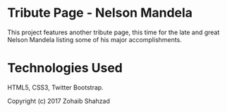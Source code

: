 # Tribute Page - Nelson Mandela

This project features another tribute page, this time for the late and great Nelson Mandela listing some of his major accomplishments.

# Technologies Used
HTML5, CSS3, Twitter Bootstrap.

Copyright (c) 2017 Zohaib Shahzad
